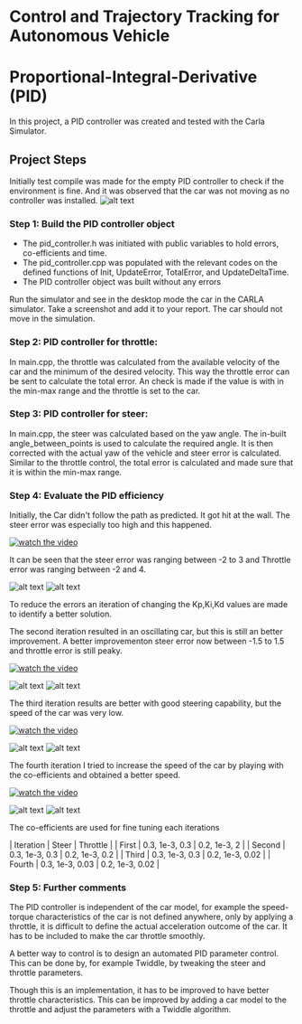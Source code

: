 # Control and Trajectory Tracking for Autonomous Vehicle

# Proportional-Integral-Derivative (PID)

In this project, a PID controller was created and tested with the Carla Simulator.

## Project Steps

Initially test compile was made for the empty PID controller to check if the environment is fine. And it was observed that the car was not moving as no controller was installed. 
![alt text](./img/Notmovingcar.png)



### Step 1: Build the PID controller object
- The pid_controller.h was initiated with public variables to hold errors, co-efficients and time.
- The pid_controller.cpp was populated with the relevant codes on the defined functions of Init, UpdateError, TotalError, and UpdateDeltaTime.
- The PID controller object was built without any errors

Run the simulator and see in the desktop mode the car in the CARLA simulator. Take a screenshot and add it to your report. The car should not move in the simulation.

### Step 2: PID controller for throttle:
In main.cpp, the throttle was calculated from the available velocity of the car and the minimum of the desired velocity. This way the throttle error can be sent to calculate the total error. An check is made if the value is with in the min-max range and the throttle is set to the car.

### Step 3: PID controller for steer:
In main.cpp, the steer was calculated based on the yaw angle. The in-built angle_between_points is used to calculate the required angle. It is then corrected with the actual yaw of the vehicle and steer error is calculated. Similar to the throttle control, the total error is calculated and made sure that it is within the min-max range.

### Step 4: Evaluate the PID efficiency
Initially, the Car didn't follow the path as predicted. It got hit at the wall. The steer error was especially too high and this happened. 

[![watch the video](https://img.youtube.com/vi/FJRQJMcj9ZY/hqdefault.jpg)](https://youtu.be/FJRQJMcj9ZY)

It can be seen that the steer error was ranging between -2 to 3 and Throttle error was ranging between -2 and 4.

![alt text](./img/FirstSteerError.png)
![alt text](./img/FirstThrottleError.png)

To reduce the errors an iteration of changing the Kp,Ki,Kd values are made to identify a better solution.

The second iteration resulted in an oscillating car, but this is still an better improvement. A better improvementon steer error now between -1.5 to 1.5 and throttle error is still peaky.

[![watch the video](https://img.youtube.com/vi/XECklG2G26M/hqdefault.jpg)](https://youtu.be/XECklG2G26M)

![alt text](./img/SecondSteerError.png)
![alt text](./img/SecondThrottleError.png)

The third iteration results are better with good steering capability, but the speed of the car was very low.

[![watch the video](https://img.youtube.com/vi/_ZiO3WRZ2cc/hqdefault.jpg)](https://youtu.be/_ZiO3WRZ2cc)


![alt text](./img/ThirdSteerError.png)
![alt text](./img/ThirdThrottleError.png)

The fourth iteration I tried to increase the speed of the car by playing with the co-efficients and obtained a better speed.

[![watch the video](https://img.youtube.com/vi/yndMzAnsWOs/hqdefault.jpg)](https://youtu.be/yndMzAnsWOs)

![alt text](./img/FourthSteerError.png)
![alt text](./img/FourthThrottleError.png)

The co-efficients are used for fine tuning each iterations

| Iteration | Steer           | Throttle         |
| First     | 0.3, 1e-3, 0.3  | 0.2, 1e-3, 2     |
| Second    | 0.3, 1e-3, 0.3  | 0.2, 1e-3, 0.2   |
| Third     | 0.3, 1e-3, 0.3  | 0.2, 1e-3, 0.02  |
| Fourth    | 0.3, 1e-3, 0.03 | 0.2, 1e-3, 0.02  |


### Step 5: Further comments
The PID controller is independent of the car model, for example the speed-torque characteristics of the car is not defined anywhere, only by applying a throttle, it is difficult to define the actual acceleration outcome of the car. It has to be included to make the car throttle smoothly.

A better way to control is to design an automated PID parameter control. This can be done by, for example Twiddle, by tweaking the steer and throttle parameters.

Though this is an implementation, it has to be improved to have better throttle characteristics. This can be improved by adding a car model to the throttle and adjust the parameters with a Twiddle algorithm.